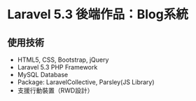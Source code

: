 # Laravel 5.3 後端作品：Blog系統
## 使用技術
* HTML5, CSS, Bootstrap, jQuery
* Laravel 5.3 PHP Framework
* MySQL Database
* Package: LaravelCollective, Parsley(JS Library)
* 支援行動裝置（RWD設計）
